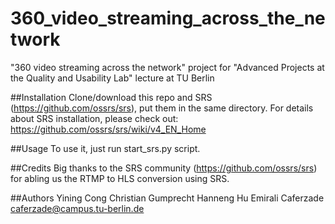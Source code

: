 # 360_video_streaming_across_the_network
"360 video streaming across the network" project for "Advanced Projects at the Quality and Usability Lab" lecture at TU Berlin

##Installation
Clone/download this repo and SRS (https://github.com/ossrs/srs), put them in the same directory.
For details about SRS installation, please check out: https://github.com/ossrs/srs/wiki/v4_EN_Home

##Usage
To use it, just run start_srs.py script.

##Credits
Big thanks to the SRS community (https://github.com/ossrs/srs) for abling us the RTMP to HLS conversion using SRS.

##Authors
Yining Cong 
Christian Gumprecht 
Hanneng Hu
Emirali Caferzade   caferzade@campus.tu-berlin.de